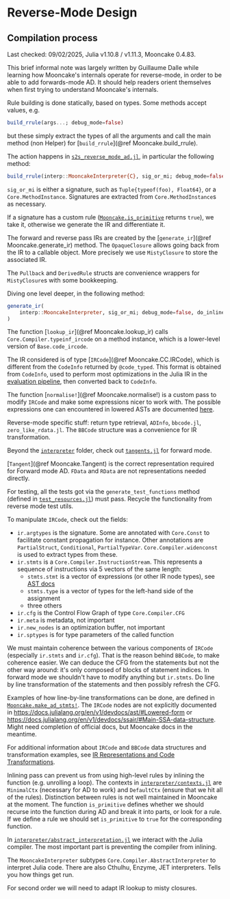 # Reverse-Mode Design

## Compilation process

Last checked: 09/02/2025, Julia v1.10.8 / v1.11.3, Mooncake 0.4.83.

This brief informal note was largely written by Guillaume Dalle while learning how Mooncake's internals operate for reverse-mode, in order to be able to add forwards-mode AD.
It should help readers orient themselves when first trying to understand Mooncake's internals.

Rule building is done statically, based on types. Some methods accept values, e.g.
```julia
build_rrule(args...; debug_mode=false)
```
but these simply extract the types of all the arguments and call the main method (non Helper) for [`build_rrule`](@ref Mooncake.build_rrule).

The action happens in [`s2s_reverse_mode_ad.jl`](https://github.com/chalk-lab/Mooncake.jl/blob/main/src/interpreter/s2s_reverse_mode_ad.jl), in particular the following method:
```julia
build_rrule(interp::MooncakeInterpreter{C}, sig_or_mi; debug_mode=false)
```
`sig_or_mi` is either a signature, such as `Tuple{typeof(foo), Float64}`, or a `Core.MethodInstance`.
Signatures are extracted from `Core.MethodInstance`s as necessary.

If a signature has a custom rule ([`Mooncake.is_primitive`](@ref) returns `true`), we take it, otherwise we generate the IR and differentiate it.

The forward and reverse pass IRs are created by the [`generate_ir`](@ref Mooncake.generate_ir) method.
The `OpaqueClosure` allows going back from the IR to a callable object. More precisely we use `MistyClosure` to store the associated IR.

The `Pullback` and `DerivedRule` structs are convenience wrappers for `MistyClosure`s with some bookkeeping.

Diving one level deeper, in the following method:

```julia
generate_ir(
    interp::MooncakeInterpreter, sig_or_mi; debug_mode=false, do_inline=true
)
```

The function [`lookup_ir`](@ref Mooncake.lookup_ir) calls `Core.Compiler.typeinf_ircode` on a method instance, which is a lower-level version of `Base.code_ircode`.

The IR considered is of type [`IRCode`](@ref Mooncake.CC.IRCode), which is different from the `CodeInfo` returned by `@code_typed`.
This format is obtained from `CodeInfo`, used to perform most optimizations in the Julia IR in the [evaluation pipeline](https://docs.julialang.org/en/v1/devdocs/eval/), then converted back to `CodeInfo`.

The function [`normalise!`](@ref Mooncake.normalise!) is a custom pass to modify `IRCode` and make some expressions nicer to work with.
The possible expressions one can encountered in lowered ASTs are documented [here](https://docs.julialang.org/en/v1/devdocs/ast/#Lowered-form).

Reverse-mode specific stuff: return type retrieval, `ADInfo`, `bbcode.jl`, `zero_like_rdata.jl`. The `BBCode` structure was a convenience for IR transformation.

Beyond the [`interpreter`](https://github.com/chalk-lab/Mooncake.jl/blob/main/src/interpreter/) folder, check out [`tangents.jl`](https://github.com/chalk-lab/Mooncake.jl/blob/main/src/tangents.jl) for forward mode.

[`Tangent`](@ref Mooncake.Tangent) is the correct representation required for Forward mode AD. `FData` and `RData` are not representations needed directly.

For testing, all the tests got via the `generate_test_functions` method (defined in [`test_resources.jl`](https://github.com/chalk-lab/Mooncake.jl/blob/1894b2f23916091d5022134db0af61a75c1035ee/src/test_resources.jl#L655)) must pass.
Recycle the functionality from reverse mode test utils.

To manipulate `IRCode`, check out the fields:

- `ir.argtypes` is the signature. Some are annotated with `Core.Const` to facilitate constant propagation for instance. Other annotations are `PartialStruct`, `Conditional`, `PartialTypeVar`. `Core.Compiler.widenconst` is used to extract types from these.
- `ir.stmts` is a `Core.Compiler.InstructionStream`. This represents a sequence of instructions via 5 vectors of the same length:
  - `stmts.stmt` is a vector of expressions (or other IR node types), see [AST docs](https://docs.julialang.org/en/v1/devdocs/ast/#Lowered-form)
  - `stmts.type` is a vector of types for the left-hand side of the assignment
  - three others
- `ir.cfg` is the Control Flow Graph of type `Core.Compiler.CFG`
- `ir.meta` is metadata, not important
- `ir.new_nodes` is an optimization buffer, not important
- `ir.sptypes` is for type parameters of the called function

We must maintain coherence between the various components of `IRCode` (especially `ir.stmts` and `ir.cfg`). That is the reason behind `BBCode`, to make coherence easier.
We can deduce the CFG from the statements but not the other way around: it's only composed of blocks of statement indices.
In forward mode we shouldn't have to modify anything but `ir.stmts`.
Do line by line transformation of the statements and then possibly refresh the CFG.

Examples of how line-by-line transformations can be done, are defined in [`Mooncake.make_ad_stmts!`](@ref).
The `IRCode` nodes are not explicitly documented in <https://docs.julialang.org/en/v1/devdocs/ast/#Lowered-form> or <https://docs.julialang.org/en/v1/devdocs/ssair/#Main-SSA-data-structure>. Might need completion of official docs, but Mooncake docs in the meantime.

For additional information about `IRCode` and `BBCode` data structures and transformation examples, see [IR Representations and Code Transformations](@ref).

Inlining pass can prevent us from using high-level rules by inlining the function (e.g. unrolling a loop).
The contexts in [`interpreter/contexts.jl`](https://github.com/chalk-lab/Mooncake.jl/blob/src/interpreter/contexts.jl) are `MinimalCtx` (necessary for AD to work) and `DefaultCtx` (ensure that we hit all of the rules).
Distinction between rules is not well maintained in Mooncake at the moment.
The function `is_primitive` defines whether we should recurse into the function during AD and break it into parts, or look for a rule.
If we define a rule we should set `is_primitive` to `true` for the corresponding function.

In [`interpreter/abstract_interpretation.jl`](https://github.com/chalk-lab/Mooncake.jl/blob/src/interpreter/abstract_interpretation.jl) we interact with the Julia compiler.
The most important part is preventing the compiler from inlining.

The `MooncakeInterpreter` subtypes `Core.Compiler.AbstractInterpreter` to interpret Julia code.
There are also Cthulhu, Enzyme, JET interpreters.
Tells you how things get run.

For second order we will need to adapt IR lookup to misty closures.
